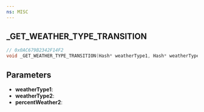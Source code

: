 ```yaml
---
ns: MISC
---
```

## _GET_WEATHER_TYPE_TRANSITION

```c
// 0x0AC679B2342F14F2
void _GET_WEATHER_TYPE_TRANSITION(Hash* weatherType1, Hash* weatherType2, float* percentWeather2);
```

## Parameters
* **weatherType1**:
* **weatherType2**:
* **percentWeather2**:

